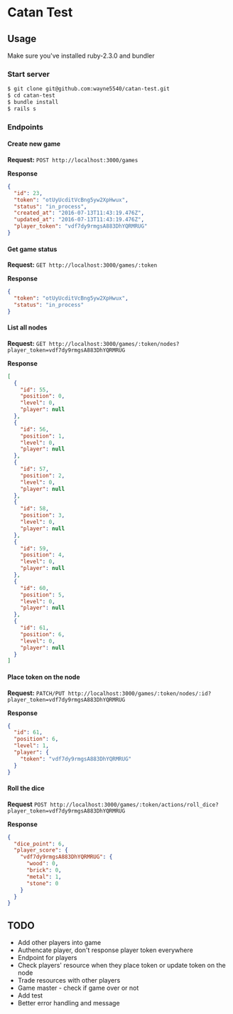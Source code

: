 # Catan Test


## Usage

Make sure you've installed ruby-2.3.0 and bundler

### Start server

```sh
$ git clone git@github.com:wayne5540/catan-test.git
$ cd catan-test
$ bundle install
$ rails s
```

### Endpoints

#### Create new game

**Request:** 
`POST http://localhost:3000/games`

**Response**

```json
{
  "id": 23,
  "token": "otUyUcditVcBng5yw2XpHwux",
  "status": "in_process",
  "created_at": "2016-07-13T11:43:19.476Z",
  "updated_at": "2016-07-13T11:43:19.476Z",
  "player_token": "vdf7dy9rmgsA883DhYQRMRUG"
}
```

#### Get game status

**Request:** 
`GET http://localhost:3000/games/:token`

**Response**

```json
{
  "token": "otUyUcditVcBng5yw2XpHwux",
  "status": "in_process"
}
```

#### List all nodes

**Request:** 
`GET http://localhost:3000/games/:token/nodes?player_token=vdf7dy9rmgsA883DhYQRMRUG`

**Response**

```json
[
  {
    "id": 55,
    "position": 0,
    "level": 0,
    "player": null
  },
  {
    "id": 56,
    "position": 1,
    "level": 0,
    "player": null
  },
  {
    "id": 57,
    "position": 2,
    "level": 0,
    "player": null
  },
  {
    "id": 58,
    "position": 3,
    "level": 0,
    "player": null
  },
  {
    "id": 59,
    "position": 4,
    "level": 0,
    "player": null
  },
  {
    "id": 60,
    "position": 5,
    "level": 0,
    "player": null
  },
  {
    "id": 61,
    "position": 6,
    "level": 0,
    "player": null
  }
]
```


#### Place token on the node

**Request:** 
`PATCH/PUT http://localhost:3000/games/:token/nodes/:id?player_token=vdf7dy9rmgsA883DhYQRMRUG`

**Response**

```json
{
  "id": 61,
  "position": 6,
  "level": 1,
  "player": {
    "token": "vdf7dy9rmgsA883DhYQRMRUG"
  }
}
```


#### Roll the dice

**Request**
`POST http://localhost:3000/games/:token/actions/roll_dice?player_token=vdf7dy9rmgsA883DhYQRMRUG`

**Response**

```json
{
  "dice_point": 6,
  "player_score": {
    "vdf7dy9rmgsA883DhYQRMRUG": {
      "wood": 0,
      "brick": 0,
      "metal": 1,
      "stone": 0
    }
  }
}
```


## TODO


* Add other players into game
* Authencate player, don't response player token everywhere
* Endpoint for players
* Check players' resource when they place token or update token on the node
* Trade resources with other players
* Game master - check if game over or not
* Add test
* Better error handling and message

